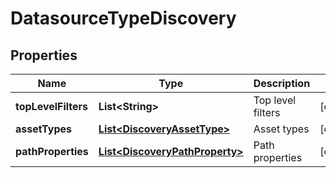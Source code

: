 # DatasourceTypeDiscovery

## Properties
Name | Type | Description | Notes
------------ | ------------- | ------------- | -------------
**topLevelFilters** | **List&lt;String&gt;** | Top level filters |  [optional]
**assetTypes** | [**List&lt;DiscoveryAssetType&gt;**](DiscoveryAssetType.md) | Asset types |  [optional]
**pathProperties** | [**List&lt;DiscoveryPathProperty&gt;**](DiscoveryPathProperty.md) | Path properties |  [optional]
